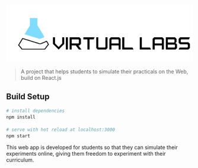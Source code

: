 ![](/public/assets/vl-logo.png)

> A project that helps students to simulate their practicals on the Web, build on React.js

## Build Setup

```bash
# install dependencies
npm install

# serve with hot reload at localhost:3000
npm start

```

This web app is developed for students so that they can simulate their experiments online, giving them freedom to experiment with their curriculum.

![]()
![]()
![]()
